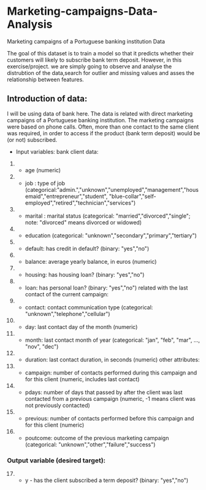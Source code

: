 # Marketing-campaigns-Data-Analysis
Marketing campaigns of a Portuguese banking institution Data

The goal of this dataset is to train a model so that it predicts whether their customers will likely to subscribe bank term deposit. However, in this exercise/project. 
we are simply going to observe and analyse the distrubtion of the data,search for outlier and missing values and asses the relationship between features.


 ## Introduction of data:
I will be using data of bank here. The data is related with direct marketing campaigns of a Portuguese banking institution. The marketing campaigns were based on phone calls. Often, more than one contact to the same client was required, in order to access if the product (bank term deposit) would be (or not) subscribed.
 
 
- Input variables:
    bank client data:
1. - age (numeric)
2. - job : type of job (categorical:"admin.","unknown","unemployed","management","housemaid","entrepreneur","student",
                                       "blue-collar","self-employed","retired","technician","services") 
3. - marital : marital status (categorical: "married","divorced","single"; note: "divorced" means divorced or widowed)
4. - education (categorical: "unknown","secondary","primary","tertiary")
5. - default: has credit in default? (binary: "yes","no")
6. - balance: average yearly balance, in euros (numeric) 
7. - housing: has housing loan? (binary: "yes","no")
8. - loan: has personal loan? (binary: "yes","no")
    related with the last contact of the current campaign:
9. - contact: contact communication type (categorical: "unknown","telephone","cellular") 
10. - day: last contact day of the month (numeric)
11. - month: last contact month of year (categorical: "jan", "feb", "mar", ..., "nov", "dec")
12. - duration: last contact duration, in seconds (numeric) other attributes:
13. - campaign: number of contacts performed during this campaign and for this client (numeric, includes last contact)
14. - pdays: number of days that passed by after the client was last contacted from a previous campaign (numeric, -1 means client was not previously contacted)
15. - previous: number of contacts performed before this campaign and for this client (numeric)
16. - poutcome: outcome of the previous marketing campaign (categorical: "unknown","other","failure","success")

  ### Output variable (desired target):
17. - y - has the client subscribed a term deposit? (binary: "yes","no")
